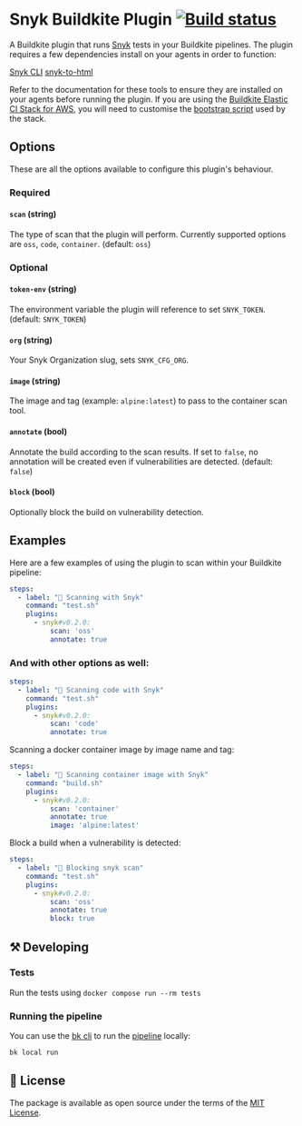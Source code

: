 # Snyk Buildkite Plugin [![Build status](https://badge.buildkite.com/1d5cd674308d9572db45ebcb52aec5a32fd38b6763c3705b42.svg)](https://buildkite.com/buildkite/plugins-snyk)

A Buildkite plugin that runs [Snyk](https://snyk.io) tests in your Buildkite pipelines. The plugin requires a few dependencies install on your agents in order to function:

[Snyk CLI](https://docs.snyk.io/snyk-cli/getting-started-with-the-snyk-cli)
[snyk-to-html](https://docs.snyk.io/snyk-cli/scan-and-maintain-projects-using-the-cli/cli-tools/snyk-to-html)

Refer to the documentation for these tools to ensure they are installed on your agents before running the plugin. If you are using the [Buildkite Elastic CI Stack for AWS](https://buildkite.com/docs/agent/v3/elastic-ci-aws/elastic-ci-stack-overview), you will need to customise the [bootstrap script](https://buildkite.com/docs/agent/v3/elastic-ci-aws/elastic-ci-stack-overview) used by the stack.

## Options

These are all the options available to configure this plugin's behaviour.

### Required

#### `scan` (string)

The type of scan that the plugin will perform. Currently supported options are `oss`, `code`, `container`. (default: `oss`)

### Optional

#### `token-env` (string)
The environment variable the plugin will reference to set `SNYK_TOKEN`. (default: `SNYK_TOKEN`)

#### `org` (string)
Your Snyk Organization slug, sets `SNYK_CFG_ORG`.

#### `image` (string)
The image and tag (example: `alpine:latest`) to pass to the container scan tool.

#### `annotate` (bool)
Annotate the build according to the scan results. If set to `false`, no annotation will be created even if vulnerabilities are detected. (default: `false`)

#### `block` (bool)
Optionally block the build on vulnerability detection.

## Examples

Here are a few examples of using the plugin to scan within your Buildkite pipeline:

```yaml
steps:
  - label: "🔎 Scanning with Snyk"
    command: "test.sh"
    plugins:
      - snyk#v0.2.0:
          scan: 'oss'
          annotate: true
```

### And with other options as well:

```yaml
steps:
  - label: "🔎 Scanning code with Snyk"
    command: "test.sh"
    plugins:
      - snyk#v0.2.0:
          scan: 'code'
          annotate: true
```

Scanning a docker container image by image name and tag:

```yaml
steps:
  - label: "🔎 Scanning container image with Snyk"
    command: "build.sh"
    plugins:
      - snyk#v0.2.0:
          scan: 'container'
          annotate: true
          image: 'alpine:latest'
```

Block a build when a vulnerability is detected:

```yaml
steps:
  - label: "🔎 Blocking snyk scan"
    command: "test.sh"
    plugins:
      - snyk#v0.2.0:
          scan: 'oss'
          annotate: true
          block: true
```

## ⚒ Developing

### Tests

Run the tests using `docker compose run --rm tests`

### Running the pipeline
You can use the [bk cli](https://github.com/buildkite/cli) to run the [pipeline](.buildkite/pipeline.yml) locally:

```bash
bk local run
```

## 📜 License

The package is available as open source under the terms of the [MIT License](https://opensource.org/licenses/MIT).
